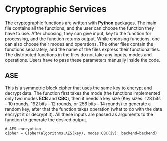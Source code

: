 # Cryptographic Services 
The cryptographic functions are written with **Python** packages. The main file contains all the functions, and the user can choose the function they have to use. After choosing, they can give input, key to the function for processing, and the function returns output. While choosing functions, one can also choose their modes and operations. The other files contain the functions separately, and the name of the files express their functionalities. The distributed functions in the files do not take any inputs, modes and operations. Users have to pass these parameters manually inside the code.

## ASE
This is a symmetric block cipher that uses the same key to encrypt and decrypt data. The function first takes the mode (the functions implemented only two modes **ECB** and **CBC**), then it needs a key size (Key sizes: 128 bits - 10 rounds, 192 bits - 12 rounds, or 256 bits - 14 rounds) to generate a random key, after that the function takes operation (what to do with the data encrypt it or decrypt it). All these inputs are passed as arguments to the function to generate the desired output.

  ```
  # AES encryption
  cipher = Cipher(algorithms.AES(key), modes.CBC(iv), backend=backend)
  
  ```
